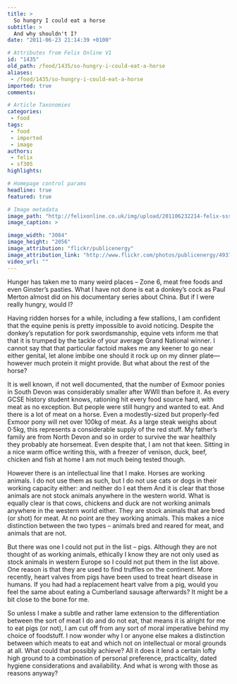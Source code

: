 ```yaml
---
title: >
  So hungry I could eat a horse
subtitle: >
  And why shouldn't I?
date: "2011-06-23 21:14:39 +0100"

# Attributes from Felix Online V1
id: "1435"
old_path: /food/1435/so-hungry-i-could-eat-a-horse
aliases:
 - /food/1435/so-hungry-i-could-eat-a-horse
imported: true
comments:

# Article Taxonomies
categories:
 - food
tags:
 - food
 - imported
 - image
authors:
 - felix
 - sf305
highlights:

# Homepage control params
headline: true
featured: true

# Image metadata
image_path: "http://felixonline.co.uk/img/upload/201106232214-felix-sss.jpg"
image_caption: >

image_width: "3084"
image_height: "2056"
image_attribution: "flickr/publicenergy"
image_attribution_link: "http://www.flickr.com/photos/publicenergy/4937610935/in/set-72157624642960214"
video_url: ""
---
```


Hunger has taken me to many weird places – Zone 6, meat free foods and even Ginster’s pasties. What I have not done is eat a donkey’s cock as Paul Merton almost did on his documentary series about China. But if I were really hungry, would I?

Having ridden horses for a while, including a few stallions, I am confident that the equine penis is pretty impossible to avoid noticing. Despite the donkey’s reputation for pork swordsmanship, equine vets inform me that that it is trumped by the tackle of your average Grand National winner. I cannot say that that particular factoid makes me any keener to go near either genital, let alone imbibe one should it rock up on my dinner plate—however much protein it might provide. But what about the rest of the horse?

It is well known, if not well documented, that the number of Exmoor ponies in South Devon was considerably smaller after WWII than before it. As every GCSE history student knows, rationing hit every food source hard, with meat as no exception. But people were still hungry and wanted to eat. And there is a lot of meat on a horse. Even a modestly-sized but properly-fed Exmoor pony will net over 100kg of meat. As a large steak weighs about 0·5kg, this represents a considerable supply of the red stuff. My father’s family are from North Devon and so in order to survive the war healthily they probably ate horsemeat. Even despite that, I am not that keen. Sitting in a nice warm office writing this, with a freezer of venison, duck, beef, chicken and fish at home I am not much being tested though.

However there is an intellectual line that I make. Horses are working animals. I do not use them as such, but I do not use cats or dogs in their working capacity either: and neither do I eat them And it is clear that those animals are not stock animals anywhere in the western world. What is equally clear is that cows, chickens and duck are not working animals anywhere in the western world either. They are stock animals that are bred (or shot) for meat. At no point are they working animals. This makes a nice distinction between the two types – animals bred and reared for meat, and animals that are not.

But there was one I could not put in the list – pigs. Although they are not thought of as working animals, ethically I know they are not only used as stock animals in western Europe so I could not put them in the list above. One reason is that they are used to find truffles on the continent. More recently, heart valves from pigs have been used to treat heart disease in humans. If you had had a replacement heart valve from a pig, would you feel the same about eating a Cumberland sausage afterwards? It might be a bit close to the bone for me.

So unless I make a subtle and rather lame extension to the differentiation between the sort of meat I do and do not eat, that means it is alright for me to eat pigs (or not), I am cut off from any sort of moral imperative behind my choice of foodstuff. I now wonder why I or anyone else makes a distinction between which meats to eat and which not on intellectual or moral grounds at all. What could that possibly achieve? All it does it lend a certain lofty high ground to a combination of personal preference, practicality, dated hygiene considerations and availability. And what is wrong with those as reasons anyway?
